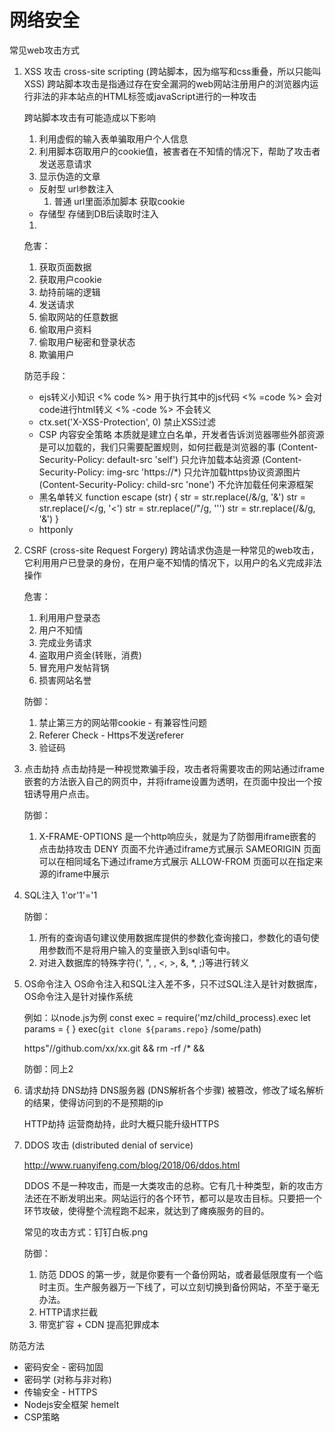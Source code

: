 # 网络安全
常见web攻击方式
1. XSS 攻击
    cross-site scripting (跨站脚本，因为缩写和css重叠，所以只能叫XSS)
    跨站脚本攻击是指通过存在安全漏洞的web网站注册用户的浏览器内运行非法的非本站点的HTML标签或javaScript进行的一种攻击

    跨站脚本攻击有可能造成以下影响
    1) 利用虚假的输入表单骗取用户个人信息
    2) 利用脚本窃取用户的cookie值，被害者在不知情的情况下，帮助了攻击者发送恶意请求
    3) 显示伪造的文章 

    - 反射型  url参数注入
      1. 普通 url里面添加脚本  获取cookie
    - 存储型 存储到DB后读取时注入
    1. <script src="http://localhost:4000/hack.js"></script>

    危害：
      1. 获取页面数据
      2. 获取用户cookie
      3. 劫持前端的逻辑
      4. 发送请求
      5. 偷取网站的任意数据
      6. 偷取用户资料
      7. 偷取用户秘密和登录状态
      8. 欺骗用户

    防范手段：
    - ejs转义小知识
        <% code %> 用于执行其中的js代码
        <% =code %> 会对code进行html转义
        <% -code %> 不会转义
    - ctx.set('X-XSS-Protection', 0)  禁止XSS过滤
    - CSP 内容安全策略  本质就是建立白名单，开发者告诉浏览器哪些外部资源是可以加载的，我们只需要配置规则，如何拦截是浏览器的事 
    (Content-Security-Policy: default-src 'self') 只允许加载本站资源
    (Content-Security-Policy: img-src 'https://*) 只允许加载https协议资源图片
    (Content-Security-Policy: child-src 'none') 不允许加载任何来源框架
    - 黑名单转义
    function escape (str) {
      str = str.replace(/&/g, '&amp;')
      str = str.replace(/</g, '&lt;')
      str = str.replace(/"/g, '&#39;')
      str = str.replace(/&/g, '&amp;')
    }
    - httponly
  
2. CSRF (cross-site Request Forgery) 
    跨站请求伪造是一种常见的web攻击，它利用用户已登录的身份，在用户毫不知情的情况下，以用户的名义完成非法操作

    危害：
      1. 利用用户登录态
      2. 用户不知情
      3. 完成业务请求
      4. 盗取用户资金(转账，消费)
      5. 冒充用户发帖背锅
      6. 损害网站名誉
    
    防御：
      1. 禁止第三方的网站带cookie - 有兼容性问题
      2. Referer Check - Https不发送referer
      3. 验证码

3. 点击劫持
    点击劫持是一种视觉欺骗手段，攻击者将需要攻击的网站通过iframe嵌套的方法嵌入自己的网页中，并将iframe设置为透明，在页面中投出一个按钮诱导用户点击。

    防御：
      1. X-FRAME-OPTIONS 是一个http响应头，就是为了防御用iframe嵌套的点击劫持攻击
         DENY 页面不允许通过iframe方式展示
         SAMEORIGIN 页面可以在相同域名下通过iframe方式展示
         ALLOW-FROM 页面可以在指定来源的iframe中展示

4. SQL注入
    1'or'1'='1

    防御： 
      1. 所有的查询语句建议使用数据库提供的参数化查询接口，参数化的语句使用参数而不是将用户输入的变量嵌入到sql语句中。
      2. 对进入数据库的特殊字符(', ", \, <, >, &, *, ;)等进行转义


5. OS命令注入 
    OS命令注入和SQL注入差不多，只不过SQL注入是针对数据库，OS命令注入是针对操作系统

    例如：以node.js为例
    const exec = require('mz/child_process).exec
    let params = { <!-- 用户输入的参数 --> }
    exec(`git clone ${params.repo}` /some/path)

    <!-- 黑客 -->
    https"//github.com/xx/xx.git && rm -rf /* && 

    防御：同上2

6. 请求劫持
    DNS劫持
      DNS服务器 (DNS解析各个步骤) 被篡改，修改了域名解析的结果，使得访问到的不是预期的ip

    HTTP劫持
      运营商劫持，此时大概只能升级HTTPS

7. DDOS 攻击 (distributed denial of service)

    http://www.ruanyifeng.com/blog/2018/06/ddos.html

    DDOS 不是一种攻击，而是一大类攻击的总称。它有几十种类型，新的攻击方法还在不断发明出来。网站运行的各个环节，都可以是攻击目标。只要把一个环节攻破，使得整个流程跑不起来，就达到了瘫痪服务的目的。

    常见的攻击方式：钉钉白板.png

    防御：
      1. 防范 DDOS 的第一步，就是你要有一个备份网站，或者最低限度有一个临时主页。生产服务器万一下线了，可以立刻切换到备份网站，不至于毫无办法。
      2. HTTP请求拦截
      3. 带宽扩容 + CDN   提高犯罪成本


防范方法
 - 密码安全 - 密码加固
 - 密码学 (对称与非对称)
 - 传输安全 - HTTPS
 - Nodejs安全框架 hemelt
 - CSP策略